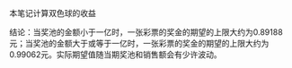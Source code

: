 本笔记计算双色球的收益

结论：当奖池的金额小于一亿时，一张彩票的奖金的期望的上限大约为0.89188元；当奖池的金额大于或等于一亿时，一张彩票的奖金的期望的上限大约为0.99062元。实际期望值随当期奖池和销售额会有少许波动。
